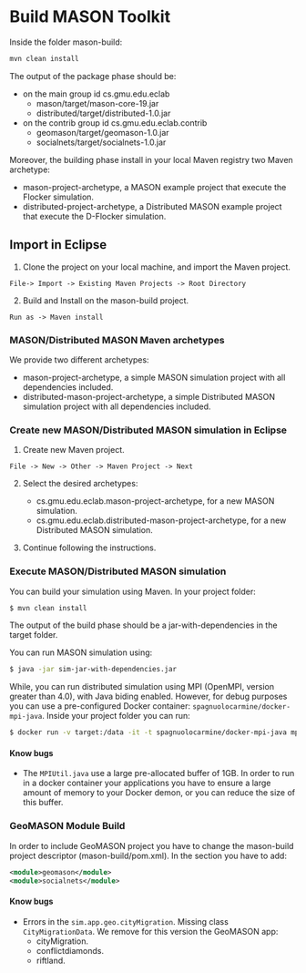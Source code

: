 # Build MASON Toolkit

Inside the folder mason-build:

```bash
mvn clean install 
```

The output of the package phase should be:

- on the main group id cs.gmu.edu.eclab
	- mason/target/mason-core-19.jar 
	- distributed/target/distributed-1.0.jar
- on the contrib group id cs.gmu.edu.eclab.contrib
	- geomason/target/geomason-1.0.jar 
	- socialnets/target/socialnets-1.0.jar 

Moreover, the building phase install in your local Maven registry two Maven archetype:

- mason-project-archetype, a MASON example project that execute the Flocker simulation.
- distributed-project-archetype, a Distributed MASON example project that execute the D-Flocker simulation.

## Import in Eclipse

1. Clone the project on your local machine, and import the Maven project.

```
File-> Import -> Existing Maven Projects -> Root Directory
```

2. Build and Install on the mason-build project.

```
Run as -> Maven install
```

### MASON/Distributed MASON Maven archetypes

We provide two different archetypes:

- mason-project-archetype, a simple MASON simulation project with all dependencies included.
- distributed-mason-project-archetype, a simple Distributed MASON simulation project with all dependencies included.

### Create new MASON/Distributed MASON simulation in Eclipse

1. Create new Maven project.
```
File -> New -> Other -> Maven Project -> Next
```
2. Select the desired archetypes:
	- cs.gmu.edu.eclab.mason-project-archetype, for a new MASON simulation.
	- cs.gmu.edu.eclab.distributed-mason-project-archetype, for a new Distributed MASON simulation.
	
3. Continue following the instructions.

### Execute MASON/Distributed MASON simulation

You can build your simulation using Maven. In your project folder:

```bash
$ mvn clean install 
```

The output of the build phase should be a jar-with-dependencies in the target folder.

You can run MASON simulation using:
 
```bash
$ java -jar sim-jar-with-dependencies.jar
```

While, you can run distributed simulation using MPI (OpenMPI, version greater than 4.0), with Java biding enabled. However, for debug purposes you can use a pre-configured Docker container: `spagnuolocarmine/docker-mpi-java`.
Inside your project folder you can run:

```bash
$ docker run -v target:/data -it -t spagnuolocarmine/docker-mpi-java mpirun --allow-run-as-root -np 4 java -Xmx3G -jar /data/sim-jar-with-dependencies.jar
```

#### Know bugs

- The `MPIUtil.java` use a large pre-allocated buffer of 1GB. In order to run in a docker container your applications you have to ensure a large amount of memory to your Docker demon, or you can reduce the size of this buffer.

### GeoMASON Module Build

In order to include GeoMASON project you have to change the mason-build project descriptor (mason-build/pom.xml).
In the <modules> section you have to add:

```xml
<module>geomason</module>
<module>socialnets</module> 
```

#### Know bugs

- Errors in the ```sim.app.geo.cityMigration```. Missing class `CityMigrationData`. We remove for this version the GeoMASON app:
	- cityMigration.
	- conflictdiamonds.
	- riftland. 
